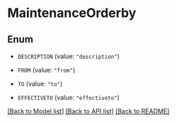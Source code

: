 # MaintenanceOrderby

## Enum


* `DESCRIPTION` (value: `"description"`)

* `FROM` (value: `"from"`)

* `TO` (value: `"to"`)

* `EFFECTIVETO` (value: `"effectiveto"`)


[[Back to Model list]](../README.md#documentation-for-models) [[Back to API list]](../README.md#documentation-for-api-endpoints) [[Back to README]](../README.md)


